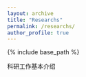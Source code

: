 ```yaml
---
layout: archive
title: "Researchs"
permalink: /researchs/
author_profile: true
---
```


{% include base_path %}

科研工作基本介绍
